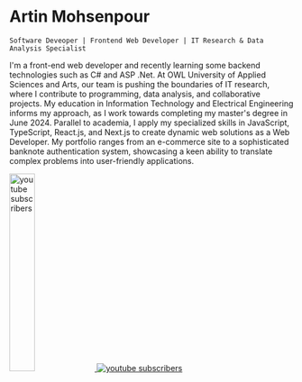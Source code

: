 # Artin Mohsenpour

`Software Deveoper | Frontend Web Developer | IT Research & Data Analysis Specialist`

I'm a front-end web developer and recently learning some backend technologies such as C# and ASP .Net. At OWL University of Applied Sciences and Arts, our team is pushing the boundaries of IT research, where I contribute to programming, data analysis, and collaborative projects. My education in Information Technology and Electrical Engineering informs my approach, as I work towards completing my master's degree in June 2024. Parallel to academia, I apply my specialized skills in JavaScript, TypeScript, React.js, and Next.js to create dynamic web solutions as a Web Developer. My portfolio ranges from an e-commerce site to a sophisticated banknote authentication system, showcasing a keen ability to translate complex problems into user-friendly applications.

   <p align="left">
     <a href="https://artinmohsenpour.com/" style="width: 0.5rem; height:0.5rem; display: inline;">
   <img alt="youtube subscribers" title="Subscribe to my YouTube channel" src="https://custom-icon-badges.demolab.com/badge/Portfolio-yellow" style="width: 30%; height: 30%;"/>
</a><a href="https://www.youtube.com/@ArtinDE">
         <img alt="youtube subscribers" title="Subscribe to my YouTube channel" src="https://custom-icon-badges.demolab.com/badge/YouTube-Subscribe-red"/>
      </a> 
   </p>


<!--
**ArtinMohsenpour/ArtinMohsenpour** is a ✨ _special_ ✨ repository because its `README.md` (this file) appears on your GitHub profile.

Here are some ideas to get you started:

- 🔭 I’m currently working on ...
- 🌱 I’m currently learning ...
- 👯 I’m looking to collaborate on ...
- 🤔 I’m looking for help with ...
- 💬 Ask me about ...
- 📫 How to reach me: ...
- 😄 Pronouns: ...
- ⚡ Fun fact: ...
-->
